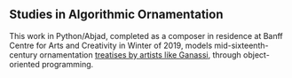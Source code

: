 ## Studies in Algorithmic Ornamentation ##

This work in Python/Abjad, completed as a composer in residence at Banff Centre for Arts and Creativity in Winter of 2019, models mid-sixteenth-century ornamentation [treatises by artists like Ganassi](https://imslp.org/wiki/Opera_intitulata_Fontegara_\(Ganassi%2C_Sylvestro), through object-oriented programming.
